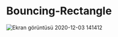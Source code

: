 # Bouncing-Rectangle
![Ekran görüntüsü 2020-12-03 141412](https://user-images.githubusercontent.com/50342489/101008378-bf7b3a00-3572-11eb-86f2-cd19e48b7bfc.png)
